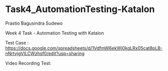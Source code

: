 # Task4_AutomationTesting-Katalon

Prastio Bagusindra Sudewo

Week 4 Task - Automation Testing with Katalon

Test Case : https://docs.google.com/spreadsheets/d/1VdfmW6ekWj0kgLRx05cat8pLB-nNrtvjgVILCWzhsf0/edit?usp=sharing

Video Recording Test: 
